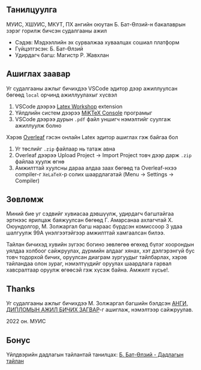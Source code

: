 ## Танилцуулга

МУИС, ХШУИС, МКУТ, ПХ ангийн оюутан Б. Бат-Өлзий-н бакалаврын зэрэг горилж бичсэн судалгааны ажил

- Сэдэв: Мэдээллийн эх сурвалжаа хуваалцах сошиал платформ
- Гүйцэтгэсэн: Б. Бат-Өлзий
- Удирдагч багш: Магистр Р. Жавхлан

## Ашиглах заавар

Уг судалгааны ажлыг бичихдээ VSCode эдитор дээр ажиллуулсан бөгөөд `local` орчинд ажиллуулахыг хүсвэл 

1. VSCode дээрээ [Latex Workshop](https://marketplace.visualstudio.com/items?itemName=James-Yu.latex-workshop) extension
2. Үйлдлийн систем дээрээ [MiKTeX Console](https://miktex.org/) програмыг
3. VSCode дээрээ дурын `.pdf` файл уншигч нэмэлтийг суулгаж ажиллуулж болно

Хэрэв [Overleaf](https://overleaf.com/) гэсэн онлайн Latex эдитор ашиглах гэж байгаа бол

1. Уг төслийг `.zip` файлаар нь татаж авна
2. Overleaf дээрээ Upload Project -> Import Project товч дээр дарж `.zip` файлаа хуулж өгнө
3. Амжилттай хуулсны дараа алдаа заах бөгөөд та Overleaf-нхээ compiler-г `XeLaTeX`-р солих шаардлагатай (Menu -> Settings -> Compiler)

## Зөвлөмж

Миний бие уг сэдвийг хувиасаа дэвшүүлж, удирдагч багштайгаа эртнээс ярилцаж баяжуулсан бөгөөд Г. Амарсанаа ахлагчтай Х. Оюундолгор, М. Золжаргал багш нараас бүрдсэн комиссоор 3 удаа шалгуулж 99A үнэлгээтэйгээр амжилттай хамгаалсан билээ.

Тайлан бичихэд хувийн зүгээс богино зөвлөгөө өгөхөд бүлэг хоорондын уялдаа холбоог сайжруулах, дүрмийн алдааг хянах, хэт дэлгэрэнгүй бус товч тодорхой бичих, оруулсан диаграм зургуудыг тайлбарлах, хэрэв тайландаа олон зураг, нэмэлтүүдийг оруулах шаардлага гарвал хавсралтаар оруулж өгөөсэй гэж хүсэж байна. Амжилт хүсье!.

## Thanks 

Уг судалгааны ажлыг бичихдээ М. Золжаргал багшийн бэлдсэн [АНГИ, ДИПЛОМЫН АЖИЛ БИЧИХ ЗАГВАР](https://www.overleaf.com/latex/templates/mkut-diplom-dadlagyn-azhlyn-tailan-bichikh-zagvar/jwmtvxdgjbfs.pdf)-г ашиглаж, нэмэлтээр сайжруулав.

2022 он. МУИС


## Бонус

Үйлдвэрийн дадлагын тайлантай танилцах: [Б. Бат-Өлзий - Дадлагын тайлан](https://github.com/ulziibox/intern-report)




